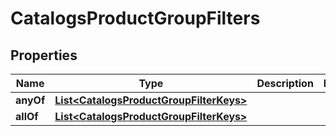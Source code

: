 

# CatalogsProductGroupFilters

## Properties

Name | Type | Description | Notes
------------ | ------------- | ------------- | -------------
**anyOf** | [**List&lt;CatalogsProductGroupFilterKeys&gt;**](CatalogsProductGroupFilterKeys.md) |  | 
**allOf** | [**List&lt;CatalogsProductGroupFilterKeys&gt;**](CatalogsProductGroupFilterKeys.md) |  | 




